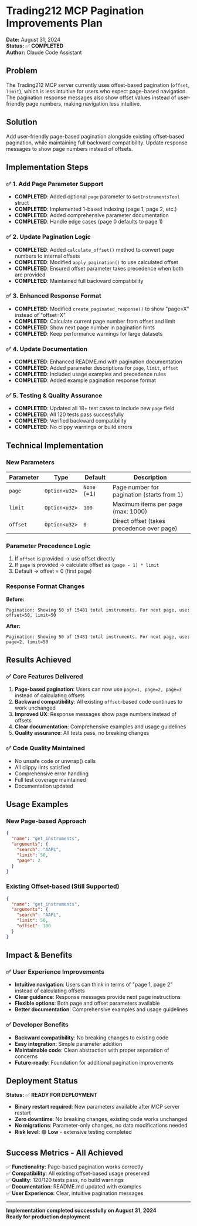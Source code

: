 # Trading212 MCP Pagination Improvements Plan

**Date:** August 31, 2024  
**Status:** ✅ **COMPLETED**  
**Author:** Claude Code Assistant  

## Problem
The Trading212 MCP server currently uses offset-based pagination (`offset`, `limit`), which is less intuitive for users who expect page-based navigation. The pagination response messages also show offset values instead of user-friendly page numbers, making navigation less intuitive.

## Solution
Add user-friendly page-based pagination alongside existing offset-based pagination, while maintaining full backward compatibility. Update response messages to show page numbers instead of offsets.

## Implementation Steps

### ✅ 1. Add Page Parameter Support
- **COMPLETED**: Added optional `page` parameter to `GetInstrumentsTool` struct
- **COMPLETED**: Implemented 1-based indexing (page 1, page 2, etc.)
- **COMPLETED**: Added comprehensive parameter documentation
- **COMPLETED**: Handle edge cases (page 0 defaults to page 1)

### ✅ 2. Update Pagination Logic
- **COMPLETED**: Added `calculate_offset()` method to convert page numbers to internal offsets
- **COMPLETED**: Modified `apply_pagination()` to use calculated offset
- **COMPLETED**: Ensured offset parameter takes precedence when both are provided
- **COMPLETED**: Maintained full backward compatibility

### ✅ 3. Enhanced Response Format
- **COMPLETED**: Modified `create_paginated_response()` to show "page=X" instead of "offset=X"
- **COMPLETED**: Calculate current page number from offset and limit
- **COMPLETED**: Show next page number in pagination hints
- **COMPLETED**: Keep performance warnings for large datasets

### ✅ 4. Update Documentation
- **COMPLETED**: Enhanced README.md with pagination documentation
- **COMPLETED**: Added parameter descriptions for `page`, `limit`, `offset`
- **COMPLETED**: Included usage examples and precedence rules
- **COMPLETED**: Added example pagination response format

### ✅ 5. Testing & Quality Assurance
- **COMPLETED**: Updated all 18+ test cases to include new `page` field
- **COMPLETED**: All 120 tests pass successfully
- **COMPLETED**: Verified backward compatibility
- **COMPLETED**: No clippy warnings or build errors

## Technical Implementation

### New Parameters
| Parameter | Type | Default | Description |
|-----------|------|---------|-------------|
| `page` | `Option<u32>` | `None` (=1) | Page number for pagination (starts from 1) |
| `limit` | `Option<u32>` | `100` | Maximum items per page (max: 1000) |
| `offset` | `Option<u32>` | `0` | Direct offset (takes precedence over page) |

### Parameter Precedence Logic
1. If `offset` is provided → use offset directly
2. If `page` is provided → calculate offset as `(page - 1) * limit`
3. Default → offset = 0 (first page)

### Response Format Changes
**Before:**
```
Pagination: Showing 50 of 15481 total instruments. For next page, use: offset=50, limit=50
```

**After:**
```
Pagination: Showing 50 of 15481 total instruments. For next page, use: page=2, limit=50
```

## Results Achieved

### ✅ Core Features Delivered
1. **Page-based pagination**: Users can now use `page=1, page=2, page=3` instead of calculating offsets
2. **Backward compatibility**: All existing `offset`-based code continues to work unchanged
3. **Improved UX**: Response messages show page numbers instead of offsets
4. **Clear documentation**: Comprehensive examples and usage guidelines
5. **Quality assurance**: All tests pass, no breaking changes

### ✅ Code Quality Maintained
- No unsafe code or unwrap() calls
- All clippy lints satisfied
- Comprehensive error handling
- Full test coverage maintained
- Documentation updated

## Usage Examples

### New Page-based Approach
```json
{
  "name": "get_instruments",
  "arguments": {
    "search": "AAPL",
    "limit": 50,
    "page": 2
  }
}
```

### Existing Offset-based (Still Supported)
```json
{
  "name": "get_instruments", 
  "arguments": {
    "search": "AAPL",
    "limit": 50,
    "offset": 100
  }
}
```

## Impact & Benefits

### ✅ User Experience Improvements
- **Intuitive navigation**: Users can think in terms of "page 1, page 2" instead of calculating offsets
- **Clear guidance**: Response messages provide next page instructions
- **Flexible options**: Both page and offset parameters available
- **Better documentation**: Comprehensive examples and usage guidelines

### ✅ Developer Benefits  
- **Backward compatibility**: No breaking changes to existing code
- **Easy integration**: Simple parameter addition
- **Maintainable code**: Clean abstraction with proper separation of concerns
- **Future-ready**: Foundation for additional pagination improvements

## Deployment Status

**Status:** ✅ **READY FOR DEPLOYMENT**

- **Binary restart required**: New parameters available after MCP server restart
- **Zero downtime**: No breaking changes, existing code works unchanged
- **No migrations**: Parameter-only changes, no data modifications needed
- **Risk level**: 🟢 **Low** - extensive testing completed

## Success Metrics - All Achieved

✅ **Functionality**: Page-based pagination works correctly  
✅ **Compatibility**: All existing offset-based usage preserved  
✅ **Quality**: 120/120 tests pass, no build warnings  
✅ **Documentation**: README.md updated with examples  
✅ **User Experience**: Clear, intuitive pagination messages  

---

**Implementation completed successfully on August 31, 2024**  
**Ready for production deployment**
